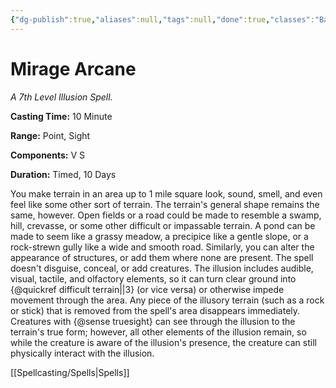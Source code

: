 ```yaml
---
{"dg-publish":true,"aliases":null,"tags":null,"done":true,"classes":"Bard, Druid, Wizard,","spellLevel":7,"school":"Illusion","source":"PHB","permalink":"/spells/mirage-arcane/","dgHomeLink":false,"dgPassFrontmatter":true}
---
```


# Mirage Arcane
*A 7th Level Illusion Spell.*

**Casting Time:** 10 Minute

**Range:** Point, Sight

**Components:** V S 

**Duration:** Timed, 10 Days

You make terrain in an area up to 1 mile square look, sound, smell, and even feel like some other sort of terrain. The terrain's general shape remains the same, however. Open fields or a road could be made to resemble a swamp, hill, crevasse, or some other difficult or impassable terrain. A pond can be made to seem like a grassy meadow, a precipice like a gentle slope, or a rock-strewn gully like a wide and smooth road.
Similarly, you can alter the appearance of structures, or add them where none are present. The spell doesn't disguise, conceal, or add creatures.
The illusion includes audible, visual, tactile, and olfactory elements, so it can turn clear ground into {@quickref difficult terrain||3} (or vice versa) or otherwise impede movement through the area. Any piece of the illusory terrain (such as a rock or stick) that is removed from the spell's area disappears immediately.
Creatures with {@sense truesight} can see through the illusion to the terrain's true form; however, all other elements of the illusion remain, so while the creature is aware of the illusion's presence, the creature can still physically interact with the illusion.

[[Spellcasting/Spells|Spells]]